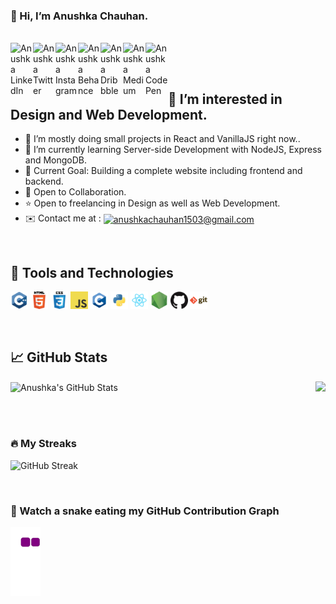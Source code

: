 ### 👋 Hi, I’m Anushka Chauhan.

<br>

<a href="https://www.linkedin.com/in/anushka-chauhan-313951194/">
  <img align="left" width="36" alt="Anushka LinkedIn" src="https://img.icons8.com/color/48/000000/linkedin.png"/>
</a>
<a href="https://www.twitter.com/anushka_creates">
  <img align="left" width="36" alt="Anushka Twitter" src="https://img.icons8.com/fluency/48/000000/twitter.png"/>
</a>
<a href="">
  <img align="left" width="36" alt="Anushka Instagram" src="https://img.icons8.com/fluency/48/000000/instagram-new.png"/>
</a>
<a href="https://www.behance.net/anushka_creates">
  <img align="left" width="36" alt="Anushka Behance" src="https://img.icons8.com/color/48/000000/behance.png"/>
</a>
<a href="https://dribbble.com/anushka_creates">
  <img align="left" width="36" alt="Anushka Dribbble" src="https://img.icons8.com/fluency/48/000000/dribbble-circled.png" />
</a>
<a href="">
  <img align="left" width="36" alt="Anushka Medium" src="https://img.icons8.com/color/48/000000/medium-monogram.png"/>
</a>
<a href="https://codepen.io/anushkachauhan">
  <img align="left" width="36" alt="Anushka CodePen" src="https://img.icons8.com/ios-filled/50/000000/codepen.png"/>
</a>

<br><br>

## 👀 I’m interested in Design and Web Development.

* 🚩  I’m mostly doing small projects in React and VanillaJS right now..
* 👾  I’m currently learning Server-side Development with NodeJS, Express and MongoDB.
* 🎯  Current Goal: Building a complete website including frontend and backend.
* 🌻  Open to Collaboration.
* ⭐  Open to freelancing in Design as well as Web Development.
* ✉️  Contact me at : <a href="mailto:anushkachauhan1503@gmail.com"><img src="https://img.shields.io/static/v1?label=%F0%9F%92%8C&message=anushkachauhan1503@gmail.com&labelColor=4E4E4E&height=30&color=FB8C01" alt="anushkachauhan1503@gmail.com" valign="middle"></a>

<br>

## 🔨 Tools and Technologies

<code><img width="28px" src="https://raw.githubusercontent.com/github/explore/80688e429a7d4ef2fca1e82350fe8e3517d3494d/topics/cpp/cpp.png"></code>
<code><img width="28px" src="https://raw.githubusercontent.com/github/explore/80688e429a7d4ef2fca1e82350fe8e3517d3494d/topics/html/html.png"></code>
<code><img width="28px" src="https://raw.githubusercontent.com/github/explore/80688e429a7d4ef2fca1e82350fe8e3517d3494d/topics/css/css.png"></code>
<code><img width="28px" src="https://raw.githubusercontent.com/github/explore/80688e429a7d4ef2fca1e82350fe8e3517d3494d/topics/javascript/javascript.png"></code>
<code><img width="28px" src="https://raw.githubusercontent.com/github/explore/80688e429a7d4ef2fca1e82350fe8e3517d3494d/topics/c/c.png"></code>
<code><img width="28px" src="https://raw.githubusercontent.com/github/explore/80688e429a7d4ef2fca1e82350fe8e3517d3494d/topics/python/python.png"></code>
<code><img width="28px" src="https://raw.githubusercontent.com/github/explore/80688e429a7d4ef2fca1e82350fe8e3517d3494d/topics/react/react.png"></code>
<code><img width="28px" src="https://raw.githubusercontent.com/github/explore/80688e429a7d4ef2fca1e82350fe8e3517d3494d/topics/nodejs/nodejs.png"></code>
<code><img width="28px" src="https://raw.githubusercontent.com/github/explore/78df643247d429f6cc873026c0622819ad797942/topics/github/github.png"></code>
<code><img width="28px" src="https://raw.githubusercontent.com/github/explore/80688e429a7d4ef2fca1e82350fe8e3517d3494d/topics/git/git.png"></code>

<br>

## 📈 GitHub Stats

<img align="right" src="https://github-readme-stats.vercel.app/api/top-langs/?username=chauhanushka&theme=ayu-mirage" />

<img align="center" src="https://github-readme-stats.vercel.app/api?username=chauhanushka&show_icons=true&theme=ayu-mirage" alt="Anushka's GitHub Stats" />

<br><br>

### 🔥 My Streaks

![GitHub Streak](https://github-readme-streak-stats.herokuapp.com/?user=chauhanushka)

<br>

### 🐍 Watch a snake eating my GitHub Contribution Graph

![Snake gif](https://github.com/chauhanushka/chauhanushka/blob/output/github-contribution-grid-snake.gif)


